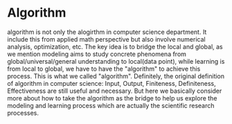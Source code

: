 # Algorithm
algorithm is not only the alogirthm in computer science department. It include this from applied math perspective but also involve numerical analysis, optimization, etc. The key idea is to bridge the local and global, as we mention modeling aims to study concrete phenomena from global/universal/general understanding to local(data point), while learning is from local to global, we have to have the "algorithm" to achieve this process. This is what we called "algorithm".
Definitely, the original definition of algorithm in computer science: Input, Output, Finiteness, Definiteness, Effectiveness are still useful and necessary. But here we basically consider more about how to take the algorithm as the bridge to help us explore the modeling and learning process which are actually the scientific research processes.
